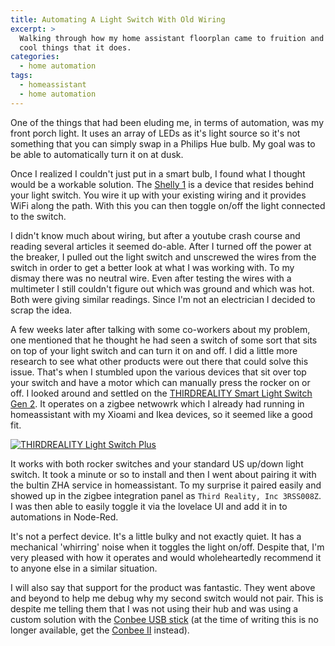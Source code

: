 ```yaml
---
title: Automating A Light Switch With Old Wiring
excerpt: >
  Walking through how my home assistant floorplan came to fruition and the
  cool things that it does.
categories:
  - home automation
tags:
  - homeassistant
  - home automation
---
```


One of the things that had been eluding me, in terms of automation, was my front
porch light.  It uses an array of LEDs as it's light source so it's not something
that you can simply swap in a Philips Hue bulb.  My goal was to be able to automatically
turn it on at dusk.

Once I realized I couldn't just put in a smart bulb, I found what I thought would
be a workable solution.  The [Shelly 1](https://www.amazon.com/SHELLY-Wireless-Automation-Android-Application/dp/B07G33LNDY)
is a device that resides behind your light switch.  You wire it up with your
existing wiring and it provides WiFi along the path.  With this you can then
toggle on/off the light connected to the switch.

I didn't know much about wiring, but after a youtube crash course and reading
several articles it seemed do-able.  After I turned off the power at the breaker,
I pulled out the light switch and unscrewed the wires from the switch in order
to get a better look at what I was working with.  To my dismay there was no neutral
wire.  Even after testing the wires with a multimeter I still couldn't figure out
which was ground and which was hot.  Both were giving similar readings.  Since
I'm not an electrician I decided to scrap the idea.

A few weeks later after talking with some co-workers about my problem, one mentioned that he thought
he had seen a switch of some sort that sits on top of your light switch and can
turn it on and off.  I did a little more research to see what other products
were out there that could solve this issue.  That's when I stumbled upon the various
devices that sit over top your switch and have a motor which can manually press
the rocker on or off.  I looked around and settled on the [THIRDREALITY Smart Light Switch Gen 2](https://www.amazon.com/RealitySwitch-Plus-RealityAdapter-included-assistants/dp/B07K3TRG6W).
It operates on a zigbee netwowrk which I already had running in homeassistant
with my Xioami and Ikea devices, so it seemed like a good fit.

[![THIRDREALITY Light Switch Plus](/assets/images/0002_thirdreality.jpg)](/assets/images/0002_thirdreality.jpg)

It works with both rocker switches and your standard US up/down light switch.
It took a minute or so to install and then I went about pairing it with the bultin
ZHA service in homeassistant.  To my surprise it paired easily and showed up in
the zigbee integration panel as `Third Reality, Inc 3RSS008Z`.  I was then able
to easily toggle it via the lovelace UI and add it in to automations in Node-Red.

It's not a perfect device.  It's a little bulky and not exactly quiet.  It has a 
mechanical 'whirring' noise when it toggles the light on/off.  Despite that, I'm
very pleased with how it operates and would wholeheartedly recommend it to anyone else in a similar
situation. 

I will also say that support for the product was fantastic. They
went above and beyond to help me debug why my second switch would not pair.  This
is despite me telling them that I was not using their hub and was using a custom
solution with the [Conbee USB stick](https://www.amazon.com/CONBEE-INTELLIGENT-ZIGBEE-GATEW-Pack/dp/B07MYV4FHW/ref=sr_1_1?keywords=conbee+usb&qid=1561342746&s=hi&sr=1-1) (at the time of writing this is no
longer available, get the [Conbee II](https://shop.dresden-elektronik.de/conbee-2.html?___store=english&___from_store=deutsch) instead).

